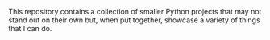 This repository contains a collection of smaller Python projects that may not stand out on their own but, when put together, showcase a variety of things that I can do.
